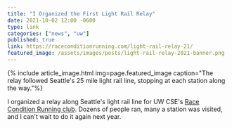 ```yaml
---
title: "I Organized the First Light Rail Relay"
date: 2021-10-02 12:00 -0600
type: link
categories: ["news", "uw"]
published: true
link: https://raceconditionrunning.com/light-rail-relay-21/
featured_image: /assets/images/posts/light-rail-relay-2021-banner.png
---
```


{% include article_image.html img=page.featured_image caption="The relay followed Seattle's 25 mile light rail line, stopping at each station along the way."%}

I organized a relay along Seattle's light rail line for UW CSE's [Race Condition Running club](https://raceconditionrunning.com). Dozens of people ran, many a station was visited, and I can't wait to do it again next year.